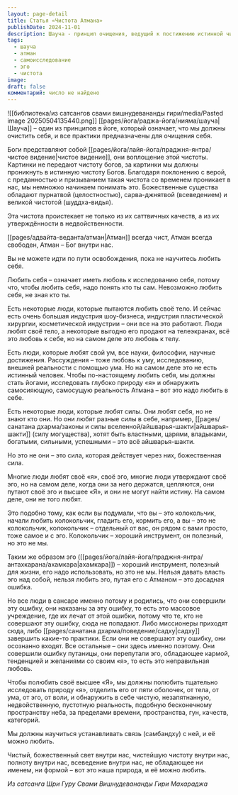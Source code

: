 ```yaml
---
layout: page-detail
title: Статья «Чистота Атмана»
publishDate: 2024-11-01
description: Шауча - принцип очищения, ведущий к постижению истинной чистоты Атмана, а не внешней оболочки. Любовь к себе - это не любовь к телу, уму или эго, а глубокое исследование своей истинной природы, отличной от эго и оболочек. Истинная любовь к себе - это любовь к чистому, недвойственному Атману, сияющему внутри каждого, и установление связи с этой божественной сутью.
tags:
  - шауча
  - атман
  - самоисследование
  - эго
  - чистота
image: 
draft: false
комментарий: число не найдено
---
```

![[библиотека/из сатсангов свами вишнудевананды гири/media/Pasted image 20250504135440.png]]
 [[pages/йога/раджа-йога/нияма/шауча|Шауча]] – один из принципов в йоге, который означает, что мы должны очистить себя, и все практики предназначены для очищения себя.

 Боги представляют собой [[pages/йога/лайя-йога/праджня-янтра/чистое видение|чистое видение]], они воплощение этой чистоты. Картинки не передают чистоту богов, за картинки мы должны проникнуть в истинную чистоту Богов. Благодаря поклонению с верой, с преданностью и призыванием такая чистота со временем проникает в нас, мы немножко начинаем понимать это. Божественные существа обладают пурнатвой (целостностью), сарва-джнятвой (всеведением) и великой чистотой (шуддха-видья).

 Эта чистота проистекает не только из их саттвичных качеств, а из их утверждённости в недвойственности.

 [[pages/адвайта-веданта/атман|Атман]] всегда чист, Атман всегда свободен, Атман – Бог внутри нас.

 Вы не можете идти по пути освобождения, пока не научитесь любить себя.

 Любить себя – означает иметь любовь к исследованию себя, потому что, чтобы любить себя, надо понять кто ты сам. Невозможно любить себя, не зная кто ты.

 Есть некоторые люди, которые пытаются любить своё тело. И сейчас есть очень большая индустрия шоу-бизнеса, индустрия пластической хирургии, косметической индустрии – они все на это работают. Люди любят своё тело, а некоторые выгодно его продают на телеэкранах, всё это любовь к себе, но на самом деле это любовь к телу.

 Есть люди, которые любят свой ум, все науки, философии, научные достижения. Рассуждения – тоже любовь к уму, исследованию, внешней реальности с помощью ума. Но на самом деле это не есть истинный человек. Чтобы по-настоящему любить себя, мы должны стать йогами, исследовать глубоко природу «я» и обнаружить самосияющую, самосущую реальность Атмана – вот это надо любить в себе.

 Есть некоторые люди, которые любят силы. Они любят себя, но не знают кто они. Но они любят разные силы в себе, например, [[pages/санатана дхарма/законы и силы вселенной/айшварья-шакти|айшварья-шакти]] (силу могущества), хотят быть властными, царями, владыками, богатыми, сильными, успешными – это всё айшварья-шакти. 

 Но это не они – это сила, которая действует через них, божественная сила.

 Многие люди любят своё «я», своё эго, многие люди утверждают своё эго, но на самом деле, когда они за него держатся, цепляются, они путают своё эго и высшее «Я», и они не могут найти истину. На самом деле, они не того любят.

 Это подобно тому, как если вы подумали, что вы – это колокольчик, начали любить колокольчик, гладить его, кормить его, а вы – это не колокольчик, колокольчик – отдельный от вас, он рядом с вами просто, тоже самое и с эго. Колокольчик – хороший инструмент, он полезный, но это не мы.

 Таким же образом эго ([[pages/йога/лайя-йога/праджня-янтра/антахкарана/ахамкара|ахамкара]]) – хороший инструмент, полезный для жизни, его надо использовать, но это не мы. Нельзя давать власть эго над собой, нельзя любить эго, путая его с Атманом – это досадная ошибка. 

 Но все люди в сансаре именно потому и родились, что они совершили эту ошибку, они наказаны за эту ошибку, то есть это массовое учреждение, где их лечат от этой ошибки, потому что те, кто не совершают эту ошибку, сюда не попадают. Либо миссионеры приходят сюда, либо [[pages/санатана дхарма/поведение/садху|садху]] завершить какие-то практики. Если они не совершают эту ошибку, они осознанно входят. Все остальные – они здесь именно поэтому. Они совершили ошибку путаницы, они перепутали эго, обладающее кармой, тенденцией и желаниями со своим «я», то есть это неправильная любовь.

 Чтобы полюбить своё высшее «Я», мы должны полюбить тщательно исследовать природу «я», отделить его от пяти оболочек, от тела, от ума, от эго, от воли, и обнаружить в себе чистую, незапятнанную, недвойственную, пустотную реальность, подобную бесконечному пространству неба, за пределами времени, пространства, гун, качеств, категорий.

 Мы должны научиться устанавливать связь (самбандху) с ней, и её можно любить.

 Чистый, божественный свет внутри нас, чистейшую чистоту внутри нас, полноту внутри нас, всеведение внутри нас, не обладающее ни именем, ни формой – вот это наша природа, и её можно любить.

*Из сатсанга Шри Гуру Свами Вишнудевананды Гири Махараджа*